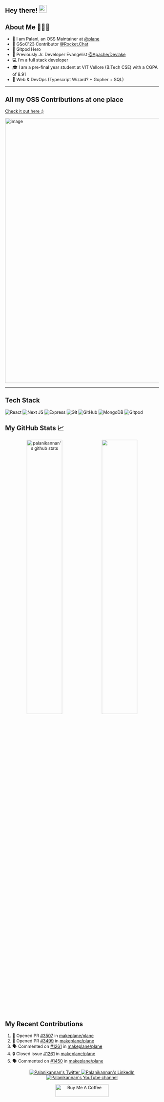 <!--
**Palanikannan1437/Palanikannan1437** is a ✨ _special_ ✨ repository because its `README.md` (this file) appears on your GitHub profile.

Here are some ideas to get you started:

- 🔭 I’m currently working on ...
- 🌱 I’m currently learning ...
- 👯 I’m looking to collaborate on ...
- 🤔 I’m looking for help with ...
- 💬 Ask me about ...
- 📫 How to reach me: ...
- 😄 Pronouns: ...
- ⚡ Fun fact: ...
-->

## Hey there! <img src="https://media.giphy.com/media/hvRJCLFzcasrR4ia7z/giphy.gif" width="25px">

## About Me 👨🏻‍💻

- 👀 I am Palani, an OSS Maintainer at [@plane](https://github.com/makeplane/plane)
- 🚀 GSoC'23 Contributor [@Rocket.Chat](https://github.com/RocketChat)
- 🍊 Gitpod Hero
- 🥑 Previously Jr. Developer Evangelist [@Apache/Devlake](https://github.com/apache/incubator-devlake)
- 💻 I’m a full stack developer
- 🎓 I am a pre-final year student at VIT Vellore (B.Tech CSE) with a CGPA of 8.91
- 🌱 Web & DevOps (Typescript Wizard? + Gopher + SQL)

---
## All my OSS Contributions at one place

<a href="https://palanikannan.notion.site/M-Palanikannan-s-Open-Source-Contributions-6093b953381e48979d93eeb1f12f7d44">Check it out here ;)</a>

<img width="868" alt="image" src="https://github.com/Palanikannan1437/Palanikannan1437/assets/73993394/d34c0268-6df1-468f-ab22-b741f5dd152d">

---

## Tech Stack

![React](https://img.shields.io/badge/React-20232A?style=for-the-badge&logo=react&logoColor=61DAFB)
![Next JS](https://img.shields.io/badge/next.js-000000?style=for-the-badge&logo=nextdotjs&logoColor=white)
![Express](https://img.shields.io/badge/Express.js-000000?style=for-the-badge&logo=express&logoColor=white)
![Git](https://img.shields.io/badge/git-%23F05033.svg?style=for-the-badge&logo=git&logoColor=white)
![GitHub](https://img.shields.io/badge/GitHub-100000?style=for-the-badge&logo=github&logoColor=white)
![MongoDB](https://img.shields.io/badge/MongoDB-4EA94B?style=for-the-badge&logo=mongodb&logoColor=white)
![Gitpod](https://img.shields.io/badge/gitpod-f06611.svg?style=for-the-badge&logo=gitpod&logoColor=white)

## My GitHub Stats 📈

<p align="center"> 
    <img width="48%" src="https://github-readme-stats.vercel.app/api?username=Palanikannan1437&show_icons=true&count_private=true&theme=tokyonight" alt="palanikannan's github stats" />
    <img width="48%" src="https://github-readme-streak-stats.herokuapp.com/?user=Palanikannan1437&theme=tokyonight" />
</p>

## My Recent Contributions

<!--START_SECTION:activity-->

1. 💪 Opened PR [#3507](https://github.com/makeplane/plane/pull/3507) in [makeplane/plane](https://github.com/makeplane/plane)
2. 💪 Opened PR [#3499](https://github.com/makeplane/plane/pull/3499) in [makeplane/plane](https://github.com/makeplane/plane)
3. 🗣 Commented on [#1261](https://github.com/makeplane/plane/issues/1261#issuecomment-1912613538) in [makeplane/plane](https://github.com/makeplane/plane)
4. 🔒 Closed issue [#1261](https://github.com/makeplane/plane/issues/1261) in [makeplane/plane](https://github.com/makeplane/plane)
5. 🗣 Commented on [#1450](https://github.com/makeplane/plane/issues/1450#issuecomment-1912606994) in [makeplane/plane](https://github.com/makeplane/plane)
<!--END_SECTION:activity-->


<p align="center">
  <a href="https://twitter.com/Palanikannan_M">
    <img src="https://img.shields.io/twitter/follow/Palanikannan_M?label=Twitter&logo=twitter&style=for-the-badge&color=blue" alt="Palanikannan's Twitter"/>
  </a>
  <a href="https://www.linkedin.com/in/m-palanikannan-021822200/">
    <img src="https://img.shields.io/badge/LinkedIn-210-mpalanikannan?style=for-the-badge&logo=linkedin&color=blue" alt="Palanikannan's LinkedIn"/>
  </a>
  <a href="http://youtube.com/channel/UC9mJn5odjzXZlfNwWxIg1lw?sub_confirmation=1">
    <img src="https://img.shields.io/youtube/channel/subscribers/UC9mJn5odjzXZlfNwWxIg1lw?style=for-the-badge&logo=youtube&label=Youtube&color=blue" alt="Palanikannan's YouTube channel"/>
  </a>
  
</p>

<p align="center"><a href="https://www.buymeacoffee.com/palanikannan" target="_blank"><img src="https://cdn.buymeacoffee.com/buttons/default-orange.png" alt="Buy Me A Coffee" height="41" width="174"></a></p>
